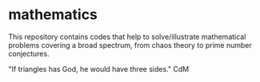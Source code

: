 # mathematics
This repository contains codes that help to solve/illustrate mathematical problems covering a broad spectrum, from chaos theory to prime number conjectures.

"If triangles has God, he would have three sides."
CdM
